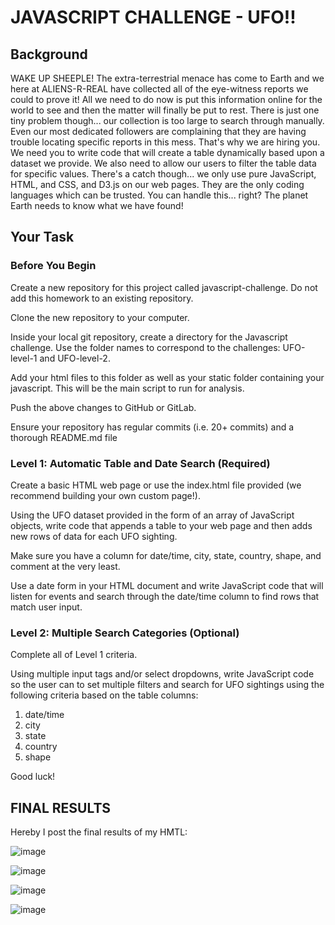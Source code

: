 # JAVASCRIPT CHALLENGE - UFO!!

## Background
WAKE UP SHEEPLE! The extra-terrestrial menace has come to Earth and we here at ALIENS-R-REAL have collected all of the eye-witness reports we could to prove it! All we need to do now is put this information online for the world to see and then the matter will finally be put to rest.
There is just one tiny problem though... our collection is too large to search through manually. Even our most dedicated followers are complaining that they are having trouble locating specific reports in this mess.
That's why we are hiring you. We need you to write code that will create a table dynamically based upon a dataset we provide. We also need to allow our users to filter the table data for specific values. There's a catch though... we only use pure JavaScript, HTML, and CSS, and D3.js on our web pages. They are the only coding languages which can be trusted.
You can handle this... right? The planet Earth needs to know what we have found!

## Your Task
### Before You Begin

Create a new repository for this project called javascript-challenge. Do not add this homework to an existing repository.

Clone the new repository to your computer.

Inside your local git repository, create a directory for the Javascript challenge. Use the folder names to correspond to the challenges: UFO-level-1 and UFO-level-2.

Add your html files to this folder as well as your static folder containing your javascript. This will be the main script to run for analysis.

Push the above changes to GitHub or GitLab.

Ensure your repository has regular commits (i.e. 20+ commits) and a thorough README.md file


### Level 1: Automatic Table and Date Search (Required)

Create a basic HTML web page or use the index.html file provided (we recommend building your own custom page!).

Using the UFO dataset provided in the form of an array of JavaScript objects, write code that appends a table to your web page and then adds new rows of data for each UFO sighting.

Make sure you have a column for date/time, city, state, country, shape, and comment at the very least.

Use a date form in your HTML document and write JavaScript code that will listen for events and search through the date/time column to find rows that match user input.


### Level 2: Multiple Search Categories (Optional)

Complete all of Level 1 criteria.

Using multiple input tags and/or select dropdowns, write JavaScript code so the user can to set multiple filters and search for UFO sightings using the following criteria based on the table columns:

1) date/time
2) city
3) state
4) country
5) shape


Good luck!

## FINAL RESULTS
Hereby I post the final results of my HMTL: 

![image](https://user-images.githubusercontent.com/75512037/115798783-abf33300-a39c-11eb-93c6-c476a08794f4.png)


![image](https://user-images.githubusercontent.com/75512037/115798823-c88f6b00-a39c-11eb-9120-624a201d1f5a.png)


![image](https://user-images.githubusercontent.com/75512037/115798867-e8bf2a00-a39c-11eb-855d-bb0e89a4bac3.png)

![image](https://user-images.githubusercontent.com/75512037/115798928-055b6200-a39d-11eb-8d81-a03f5efd25cc.png)
